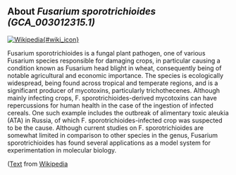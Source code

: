 
About *Fusarium sporotrichioides (GCA\_003012315.1)* 
--------------------------------------------------------------

[![Wikipedia](/img/wikipedia_logo_v2_en.png){#wiki_icon}](http://en.wikipedia.org/wiki/Fusarium_sporotrichioides)

Fusarium sporotrichioides is a fungal plant pathogen, one of various Fusarium
species responsible for damaging crops, in particular causing a condition known
as Fusarium head blight in wheat, consequently being of notable agricultural and
economic importance. The species is ecologically widespread, being found across
tropical and temperate regions, and is a significant producer of mycotoxins,
particularly trichothecenes. Although mainly infecting crops, F.
sporotrichioides-derived mycotoxins can have repercussions for human health in
the case of the ingestion of infected cereals. One such example includes the
outbreak of alimentary toxic aleukia (ATA) in Russia, of which F.
sporotrichioides-infected crop was suspected to be the cause. Although current
studies on F. sporotrichioides are somewhat limited in comparison to other
species in the genus, Fusarium sporotrichioides has found several applications
as a model system for experimentation in molecular biology.

([Text](http://en.wikipedia.org/wiki/Fusarium_sporotrichioides) from [Wikipedia](http://en.wikipedia.org/) 

